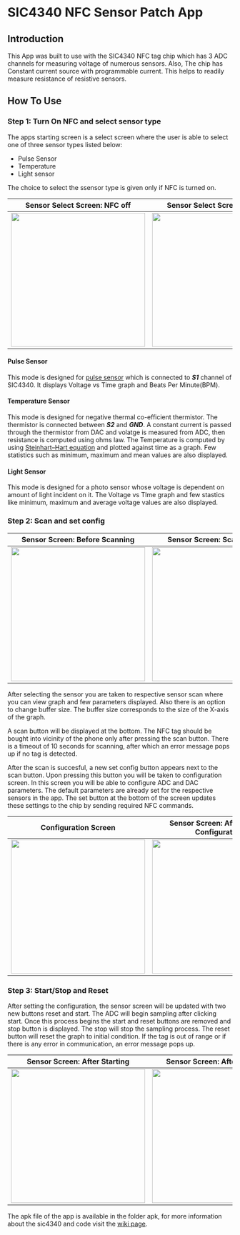 # SIC4340 NFC Sensor Patch App

## Introduction

This App was built to use with the SIC4340 NFC tag chip which has 3 ADC channels for measuring voltage of numerous sensors. Also, The chip has Constant current source with programmable current. This helps to readily measure resistance of resistive sensors.

## How To Use

### Step 1: Turn On NFC and select sensor type

The apps starting screen is a select screen where the user is able to select one of three sensor types listed below:

* Pulse Sensor
* Temperature
* Light sensor

The choice to select the ssensor type is given only if NFC is turned on.

Sensor Select Screen: NFC off                  |  Sensor Select Screen: NFC on
:-------------------------:|:-------------------------:
<img src="https://user-images.githubusercontent.com/26399255/137006113-376d4195-5d8b-4861-9298-d7bb5eb44967.jpg" width=300px> | <img src="https://user-images.githubusercontent.com/26399255/137006115-764c30f6-bf55-457d-8a5e-3c70a9cd51d2.jpg" width=300px>

#### Pulse Sensor

This mode is designed for [pulse sensor](https://pulsesensor.com/) which is connected to ***S1*** channel of SIC4340. It displays Voltage vs Time graph and Beats Per Minute(BPM).

#### Temperature Sensor

This mode is designed for negative thermal co-efficient thermistor. The thermistor is connected between ***S2*** and ***GND***. A constant current is passed through the thermistor from DAC and volatge is measured from ADC, then resistance is computed using ohms law. The Temperature is computed by using [Steinhart–Hart equation](https://en.wikipedia.org/wiki/Steinhart%E2%80%93Hart_equation) and plotted against time as a graph. Few statistics such as minimum, maximum and mean values are also displayed.

#### Light Sensor

This mode is designed for a photo sensor whose voltage is dependent on amount of light incident on it. The Voltage vs TIme graph and few stastics like minimum, maximum and average voltage values are also displayed.

### Step 2: Scan and set config

Sensor Screen: Before Scanning  |  Sensor Screen: Scan Timeout  |  Sensor Screen: After Scanning
:-------------------------:|:-------------------------:|:-------------------------:
<img src="https://user-images.githubusercontent.com/26399255/137006118-c1492a59-4aa0-40bb-933f-49341e5242e6.jpg" width=300px> | <img src="https://user-images.githubusercontent.com/26399255/137006108-df667316-e5f2-4e49-8598-60a675640632.jpg" width=300px> | <img src="https://user-images.githubusercontent.com/26399255/137006122-4d731312-0cac-4c26-bee0-07aaec7a131f.jpg" width=300px>

After selecting the sensor you are taken to respective sensor scan where you can view graph and few parameters displayed. Also there is an option to change buffer size. The buffer size corresponds to the size of the X-axis of the graph.

A scan button will be displayed at the bottom. The NFC tag should be bought into vicinity of the phone only after pressing the scan button. There is a timeout of 10 seconds for scanning, after which an error message pops up if no tag is detected.

After the scan is succesful, a new set config button appears next to the scan button. Upon pressing this button you will be taken to configuration screen. In this screen you will be able to configure ADC and DAC parameters. The default parameters are already set for the respective sensors in the app. The set button at the bottom of the screen updates these settings to the chip by sending required NFC commands.

Configuration Screen  |  Sensor Screen: After Setting Configuration  
:-------------------------:|:-------------------------:
<img src=https://user-images.githubusercontent.com/26399255/137006125-3125b084-c6dc-4d8e-b631-eadf5b89c001.jpg width=300px> | <img src="https://user-images.githubusercontent.com/26399255/137006131-89f8db2c-f50f-4d57-b77c-70639d7da5a0.jpg" width=300px>

### Step 3: Start/Stop and Reset

After setting the configuration, the sensor screen will be updated with two new buttons reset and start. The ADC will begin sampling after clicking start. Once this process begins the start and reset buttons are removed and stop button is displayed. The stop will stop the sampling process. The reset button will reset the graph to initial condition. If the tag is out of range or if there is any error in communication, an error message pops up.

Sensor Screen: After Starting  |  Sensor Screen: After Stopping  |  Sensor Screen: Communication error
:-------------------------:|:-------------------------:|:-------------------------:
<img src="https://user-images.githubusercontent.com/26399255/137006098-6c562d9a-4e21-45c0-9f3d-aadd27ca90fb.jpg" width=300> | <img src="https://user-images.githubusercontent.com/26399255/137006093-227d6470-d75e-4932-b9c1-d3065cf8887c.jpg" width=300> | <img src="https://user-images.githubusercontent.com/26399255/137006104-2212316c-e438-43b9-aba4-388dde4f2b75.jpg"  width=300>

The apk file of the app is available in the folder apk, for more information about the sic4340 and code visit the [wiki page](https://github.com/ManojBR105/SIC4340-NFC-Sensor-Patch/wiki).
